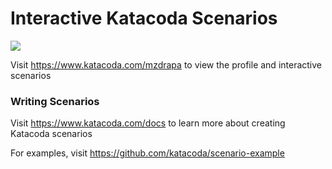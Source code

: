# Interactive Katacoda Scenarios

[![](http://shields.katacoda.com/katacoda/mzdrapa/count.svg)](https://www.katacoda.com/mzdrapa "Get your profile on Katacoda.com")

Visit https://www.katacoda.com/mzdrapa to view the profile and interactive scenarios

### Writing Scenarios
Visit https://www.katacoda.com/docs to learn more about creating Katacoda scenarios

For examples, visit https://github.com/katacoda/scenario-example
